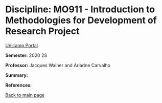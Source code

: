 # Discipline: MO911 - Introduction to Methodologies for Development of Research Project

[Unicamp Portal](https://www.dac.unicamp.br/portal/caderno-de-horarios/2021/1/S/P/IC/MO911)

**Semester:** 2020 2S

**Professor:** Jacques Wainer and Ariadne Carvalho 

**Summary:**  

**References:**



[Back to main page](https://marceloofernandes.github.io/Academic/)
